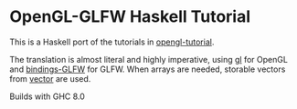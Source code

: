 # OpenGL-GLFW Haskell Tutorial

This is a Haskell port of the tutorials in [opengl-tutorial](http://www.opengl-tutorial.org/).

The translation is almost literal and highly imperative, using [gl](https://hackage.haskell.org/package/gl) for OpenGL and [bindings-GLFW](https://hackage.haskell.org/package/bindings-GLFW) for GLFW. When arrays are needed, storable vectors from [vector](https://hackage.haskell.org/package/vector) are used.

Builds with GHC 8.0
